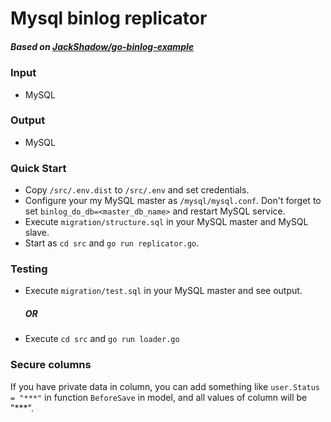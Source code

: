 # Mysql binlog replicator

##### Based on [JackShadow/go-binlog-example](https://github.com/JackShadow/go-binlog-example) 

### Input
- MySQL

### Output
- MySQL

### Quick Start
- Copy `/src/.env.dist` to `/src/.env` and set credentials.
- Configure your my MySQL master as `/mysql/mysql.conf`. 
Don't forget to set `binlog_do_db=<master_db_name>` and restart MySQL service.
- Execute `migration/structure.sql` in your MySQL master and MySQL slave.
- Start as `cd src` and `go run replicator.go`.

### Testing

- Execute `migration/test.sql` in your MySQL master and see output.

  ##### OR 

- Execute `cd src` and `go run loader.go`

### Secure columns

If you have private data in column, you can add something like `user.Status = "***"` in function `BeforeSave` in model, and all values of column will be "***".